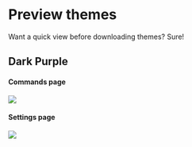 # Preview themes

Want a quick view before downloading themes? Sure!

## Dark Purple

#### Commands page
<img src="https://i.imgur.com/lDi8jt3.png"/>

#### Settings page
<img src="https://i.imgur.com/qT1J8Gq.png"/>
